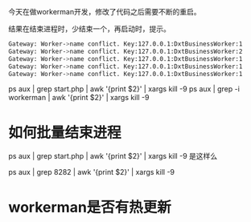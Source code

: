 
今天在做workerman开发，修改了代码之后需要不断的重启。

结果在结束进程时，少结束一个，再启动时，提示。
```bash
Gateway: Worker->name conflict. Key:127.0.0.1:DxtBusinessWorker:1
Gateway: Worker->name conflict. Key:127.0.0.1:DxtBusinessWorker:2
Gateway: Worker->name conflict. Key:127.0.0.1:DxtBusinessWorker:1
Gateway: Worker->name conflict. Key:127.0.0.1:DxtBusinessWorker:1
Gateway: Worker->name conflict. Key:127.0.0.1:DxtBusinessWorker:1
```

ps aux | grep start.php | awk '{print $2}' | xargs kill -9
ps aux | grep -i workerman | awk '{print $2}' | xargs kill -9

# 如何批量结束进程

ps aux | grep start.php | awk '{print $2}' | xargs kill -9 是这样么



ps aux | grep 8282 | awk '{print $2}' | xargs kill -9

# workerman是否有热更新


